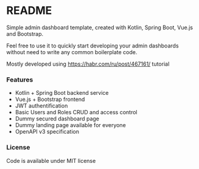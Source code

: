 # README #

Simple admin dashboard template, created with Kotlin, Spring Boot, Vue.js and Bootstrap.

Feel free to use it to quickly start developing your admin dashboards without need to write any common boilerplate code.

Mostly developed using https://habr.com/ru/post/467161/ tutorial

### Features ###

* Kotlin + Spring Boot backend service
* Vue.js + Bootstrap frontend 
* JWT authentification
* Basic Users and Roles CRUD and access control
* Dummy secured dashboard page
* Dummy landing page available for everyone
* OpenAPI v3 specification

### License ###

Code is available under MIT license 